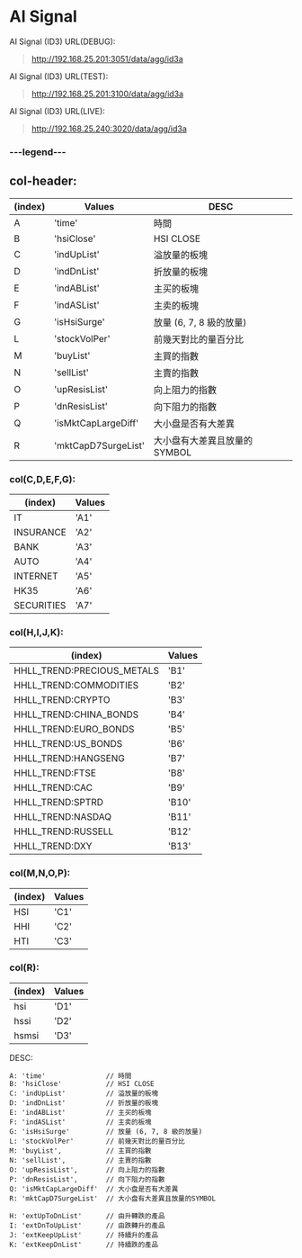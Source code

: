 # AI Signal

AI Signal (ID3) URL(DEBUG):
> http://192.168.25.201:3051/data/agg/id3a

AI Signal (ID3) URL(TEST):
> http://192.168.25.201:3100/data/agg/id3a

AI Signal (ID3) URL(LIVE):
> http://192.168.25.240:3020/data/agg/id3a


### ---legend---

## col-header:
| (index) | Values              | DESC |
| --- | --- | --- |
| A       | 'time'              | 時間         |         
| B       | 'hsiClose'          | HSI CLOSE            |     
| C       | 'indUpList'         | 溢放量的板塊               |   
| D       | 'indDnList'         | 折放量的板塊               |   
| E       | 'indABList'         | 主买的板塊                |    
| F       | 'indASList'         | 主卖的板塊                |    
| G       | 'isHsiSurge'        | 放量 (6, 7, 8 級的放量)    |               
| L       | 'stockVolPer'       | 前幾天對比的量百分比           |       
| M       | 'buyList'           | 主買的指數                |    
| N       | 'sellList'          | 主賣的指數                |    
| O       | 'upResisList'       | 向上阻力的指數              |      
| P       | 'dnResisList'       | 向下阻力的指數              |      
| Q       | 'isMktCapLargeDiff' | 大小盘是否有大差異            |        
| R       | 'mktCapD7SurgeList' | 大小盘有大差異且放量的SYMBOL    |              


### col(C,D,E,F,G):
| (index)    | Values |
| --- | --- |
| IT         | 'A1'   |
| INSURANCE  | 'A2'   |
| BANK       | 'A3'   |
| AUTO       | 'A4'   |
| INTERNET   | 'A5'   |
| HK35       | 'A6'   |
| SECURITIES | 'A7'   |


### col(H,I,J,K):
| (index)                    | Values |
| --- | --- |
| HHLL_TREND:PRECIOUS_METALS | 'B1'   |
| HHLL_TREND:COMMODITIES     | 'B2'   |
| HHLL_TREND:CRYPTO          | 'B3'   |
| HHLL_TREND:CHINA_BONDS     | 'B4'   |
| HHLL_TREND:EURO_BONDS      | 'B5'   |
| HHLL_TREND:US_BONDS        | 'B6'   |
| HHLL_TREND:HANGSENG        | 'B7'   |
| HHLL_TREND:FTSE            | 'B8'   |
| HHLL_TREND:CAC             | 'B9'   |
| HHLL_TREND:SPTRD           | 'B10'  |
| HHLL_TREND:NASDAQ          | 'B11'  |
| HHLL_TREND:RUSSELL         | 'B12'  |
| HHLL_TREND:DXY             | 'B13'  |


### col(M,N,O,P):
| (index) | Values |
| --- | --- |
| HSI     | 'C1'   |
| HHI     | 'C2'   |
| HTI     | 'C3'   |


### col(R):
| (index) | Values |
| --- | --- |
| hsi     | 'D1'   |
| hssi    | 'D2'   |
| hsmsi   | 'D3'   |









DESC:
```
A: 'time'               // 時間
B: 'hsiClose'           // HSI CLOSE
C: 'indUpList'          // 溢放量的板塊
D: 'indDnList'          // 折放量的板塊
E: 'indABList'          // 主买的板塊
F: 'indASList'          // 主卖的板塊
G: 'isHsiSurge'         // 放量 (6, 7, 8 級的放量)
L: 'stockVolPer'        // 前幾天對比的量百分比
M: 'buyList',           // 主買的指數
N: 'sellList',          // 主賣的指數
O: 'upResisList',       // 向上阻力的指數
P: 'dnResisList',       // 向下阻力的指數
Q: 'isMktCapLargeDiff'  // 大小盘是否有大差異
R: 'mktCapD7SurgeList'  // 大小盘有大差異且放量的SYMBOL

H: 'extUpToDnList'      // 由升轉跌的產品
I: 'extDnToUpList'      // 由跌轉升的產品
J: 'extKeepUpList'      // 持續升的產品
K: 'extKeepDnList'      // 持續跌的產品


```